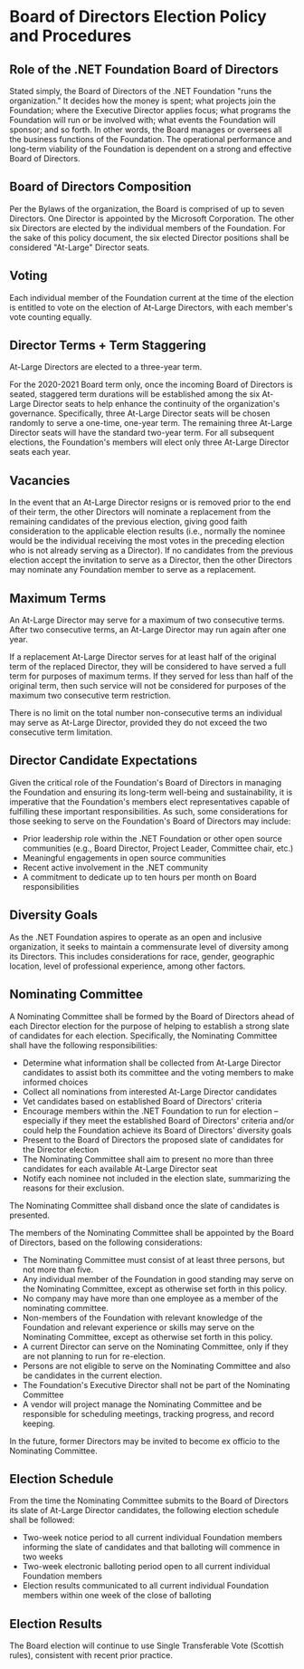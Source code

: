 # Board of Directors Election Policy and Procedures

## Role of the .NET Foundation Board of Directors

Stated simply, the Board of Directors of the .NET Foundation "runs the organization." It decides how the money is spent; what projects join the Foundation; where the Executive Director applies focus; what programs the Foundation will run or be involved with; what events the Foundation will sponsor; and so forth. In other words, the Board manages or oversees all the business functions of the Foundation. The operational performance and long-term viability of the Foundation is dependent on a strong and effective Board of Directors.

## Board of Directors Composition

Per the Bylaws of the organization, the Board is comprised of up to seven Directors. One Director is appointed by the Microsoft Corporation. The other six Directors are elected by the individual members of the Foundation. For the sake of this policy document, the six elected Director positions shall be considered "At-Large" Director seats.

## Voting

Each individual member of the Foundation current at the time of the election is entitled to vote on the election of At-Large Directors, with each member's vote counting equally.

## Director Terms + Term Staggering

At-Large Directors are elected to a three-year term.

For the 2020-2021 Board term only, once the incoming Board of Directors is seated, staggered term durations will be established among the six At-Large Director seats to help enhance the continuity of the organization's governance. Specifically, three At-Large Director seats will be chosen randomly to serve a one-time, one-year term. The remaining three At-Large Director seats will have the standard two-year term. For all subsequent elections, the Foundation's members will elect only three At-Large Director seats each year.

## Vacancies

In the event that an At-Large Director resigns or is removed prior to the end of their term, the other Directors will nominate a replacement from the remaining candidates of the previous election, giving good faith consideration to the applicable election results (i.e., normally the nominee would be the individual receiving the most votes in the preceding election who is not already serving as a Director). If no candidates from the previous election accept the invitation to serve as a Director, then the other Directors may nominate any Foundation member to serve as a replacement.

## Maximum Terms

An At-Large Director may serve for a maximum of two consecutive terms. After two consecutive terms, an At-Large Director may run again after one year.

If a replacement At-Large Director serves for at least half of the original term of the replaced Director, they will be considered to have served a full term for purposes of maximum terms. If they served for less than half of the original term, then such service will not be considered for purposes of the maximum two consecutive term restriction.

There is no limit on the total number non-consecutive terms an individual may serve as At-Large Director, provided they do not exceed the two consecutive term limitation.

## Director Candidate Expectations

Given the critical role of the Foundation's Board of Directors in managing the Foundation and ensuring its long-term well-being and sustainability, it is imperative that the Foundation's members elect representatives capable of fulfilling these important responsibilities. As such, some considerations for those seeking to serve on the Foundation's Board of Directors may include:

- Prior leadership role within the .NET Foundation or other open source communities (e.g., Board Director, Project Leader, Committee chair, etc.)
- Meaningful engagements in open source communities
- Recent active involvement in the .NET community
- A commitment to dedicate up to ten hours per month on Board responsibilities

## Diversity Goals

As the .NET Foundation aspires to operate as an open and inclusive organization, it seeks to maintain a commensurate level of diversity among its Directors. This includes considerations for race, gender, geographic location, level of professional experience, among other factors.

## Nominating Committee

A Nominating Committee shall be formed by the Board of Directors ahead of each Director election for the purpose of helping to establish a strong slate of candidates for each election. Specifically, the Nominating Committee shall have the following responsibilities:

- Determine what information shall be collected from At-Large Director candidates to assist both its committee and the voting members to make informed choices
- Collect all nominations from interested At-Large Director candidates
- Vet candidates based on established Board of Directors' criteria
- Encourage members within the .NET Foundation to run for election – especially if they meet the established Board of Directors' criteria and/or could help the Foundation achieve its Board of Directors' diversity goals
- Present to the Board of Directors the proposed slate of candidates for the Director election
- The Nominating Committee shall aim to present no more than three candidates for each available At-Large Director seat
- Notify each nominee not included in the election slate, summarizing the reasons for their exclusion.

The Nominating Committee shall disband once the slate of candidates is presented.

The members of the Nominating Committee shall be appointed by the Board of Directors, based on the following considerations:

- The Nominating Committee must consist of at least three persons, but not more than five.
- Any individual member of the Foundation in good standing may serve on the Nominating Committee, except as otherwise set forth in this policy.
- No company may have more than one employee as a member of the nominating committee.
- Non-members of the Foundation with relevant knowledge of the Foundation and relevant experience or skills may serve on the Nominating Committee, except as otherwise set forth in this policy.
- A current Director can serve on the Nominating Committee, only if they are not planning to run for re-election.
- Persons are not eligible to serve on the Nominating Committee and also be candidates in the current election.
- The Foundation's Executive Director shall not be part of the Nominating Committee
- A vendor will project manage the Nominating Committee and be responsible for scheduling meetings, tracking progress, and record keeping.

In the future, former Directors may be invited to become ex officio to the Nominating Committee.

## Election Schedule

From the time the Nominating Committee submits to the Board of Directors its slate of At-Large Director candidates, the following election schedule shall be followed:

- Two-week notice period to all current individual Foundation members informing the slate of candidates and that balloting will commence in two weeks
- Two-week electronic balloting period open to all current individual Foundation members
- Election results communicated to all current individual Foundation members within one week of the close of balloting

## Election Results

The Board election will continue to use Single Transferable Vote (Scottish rules), consistent with recent prior practice. 